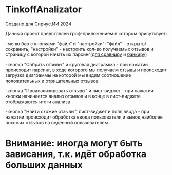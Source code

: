 # TinkoffAnalizator
Создано для Сириус.ИИ 2024

Данный проект представлен граф-приложением в котором присутсвует:

-меню бар с кнопками "файл" и "настройки": "файл" - открыть/сохранить, "настройки" - настроить кол-во получаемых отзывов и страницу с которой начать их парсинг([для сравниру](https://www.sravni.ru/bank/tinkoff-bank/otzyvy/) и [банкиру](https://www.banki.ru/services/responses/bank/tcs/))

-кнопка "Собрать отзывы" и круговая диаграмма - при нажатии происходит парсинг, в ходе которого мы получаем отзывы и происходит загрузка диаграммы на которой мы видим соотношение положительных и отрицательных отзывов

-кнопка "Проанализировать отзывы" и лист-виджет - при нажатии кнопки начинается анализ отзывов и в конце в лист-виджете отображаются итоги анализа

-кнопка "Найти схожие отзывы", лист-виджет и поля ввода - при нажатии происходит обработка ввода пользователя и вывод наиболее похожих отзывов на веденный пользователем

# Внимание: иногда могут быть зависания, т.к. идёт обработка больших данных
